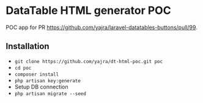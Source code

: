 # DataTable HTML generator POC

POC app for PR https://github.com/yajra/laravel-datatables-buttons/pull/99.

## Installation

- `git clone https://github.com/yajra/dt-html-poc.git poc`
- `cd poc`
- `composer install`
- `php artisan key:generate`
- Setup DB connection
- `php artisan migrate --seed`

